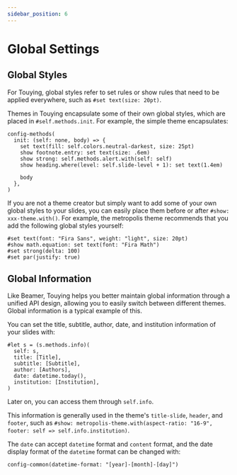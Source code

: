 ```yaml
---
sidebar_position: 6
---
```


# Global Settings

## Global Styles

For Touying, global styles refer to set rules or show rules that need to be applied everywhere, such as `#set text(size: 20pt)`.

Themes in Touying encapsulate some of their own global styles, which are placed in `#self.methods.init`. For example, the simple theme encapsulates:

```typst
config-methods(
  init: (self: none, body) => {
    set text(fill: self.colors.neutral-darkest, size: 25pt)
    show footnote.entry: set text(size: .6em)
    show strong: self.methods.alert.with(self: self)
    show heading.where(level: self.slide-level + 1): set text(1.4em)

    body
  },
)
```

If you are not a theme creator but simply want to add some of your own global styles to your slides, you can easily place them before or after `#show: xxx-theme.with()`. For example, the metropolis theme recommends that you add the following global styles yourself:

```typst
#set text(font: "Fira Sans", weight: "light", size: 20pt)
#show math.equation: set text(font: "Fira Math")
#set strong(delta: 100)
#set par(justify: true)
```

## Global Information

Like Beamer, Touying helps you better maintain global information through a unified API design, allowing you to easily switch between different themes. Global information is a typical example of this.

You can set the title, subtitle, author, date, and institution information of your slides with:

```typst
#let s = (s.methods.info)(
  self: s,
  title: [Title],
  subtitle: [Subtitle],
  author: [Authors],
  date: datetime.today(),
  institution: [Institution],
)
```

Later on, you can access them through `self.info`.

This information is generally used in the theme's `title-slide`, `header`, and `footer`, such as `#show: metropolis-theme.with(aspect-ratio: "16-9", footer: self => self.info.institution)`.

The `date` can accept `datetime` format and `content` format, and the date display format of the `datetime` format can be changed with:

```typc
config-common(datetime-format: "[year]-[month]-[day]")
```
